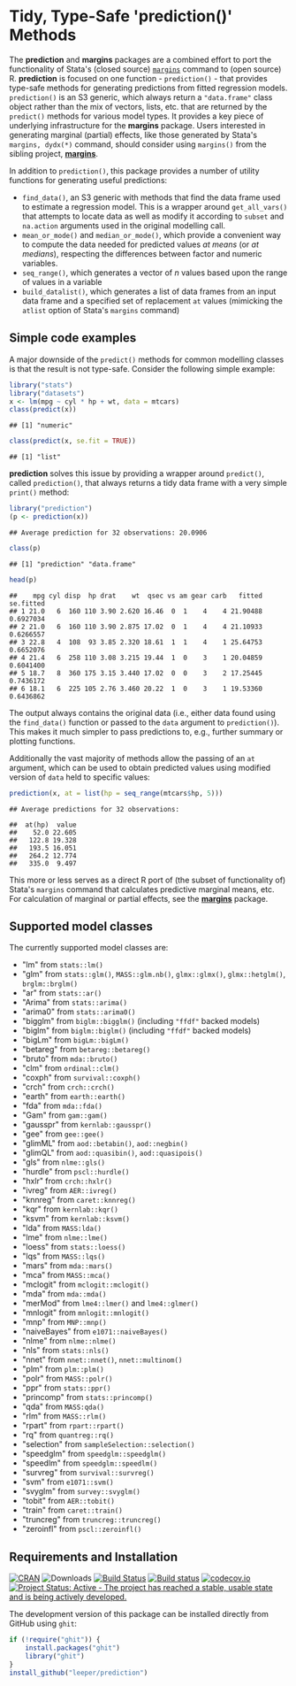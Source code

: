 # Tidy, Type-Safe 'prediction()' Methods

The **prediction** and **margins** packages are a combined effort to port the functionality of Stata's (closed source) [`margins`](http://www.stata.com/help.cgi?margins) command to (open source) R. **prediction** is focused on one function - `prediction()` - that provides type-safe methods for generating predictions from fitted regression models. `prediction()` is an S3 generic, which always return a `"data.frame"` class object rather than the mix of vectors, lists, etc. that are returned by the `predict()` methods for various model types. It provides a key piece of underlying infrastructure for the **margins** package. Users interested in generating marginal (partial) effects, like those generated by Stata's `margins, dydx(*)` command, should consider using `margins()` from the sibling project, [**margins**](https://cran.r-project.org/package=margins).

In addition to `prediction()`, this package provides a number of utility functions for generating useful predictions:

 - `find_data()`, an S3 generic with methods that find the data frame used to estimate a regression model. This is a wrapper around `get_all_vars()` that attempts to locate data as well as modify it according to `subset` and `na.action` arguments used in the original modelling call.
 - `mean_or_mode()` and `median_or_mode()`, which provide a convenient way to compute the data needed for predicted values *at means* (or *at medians*), respecting the differences between factor and numeric variables.
 - `seq_range()`, which generates a vector of *n* values based upon the range of values in a variable
 - `build_datalist()`, which generates a list of data frames from an input data frame and a specified set of replacement `at` values (mimicking the `atlist` option of Stata's `margins` command)

## Simple code examples



A major downside of the `predict()` methods for common modelling classes is that the result is not type-safe. Consider the following simple example:


```r
library("stats")
library("datasets")
x <- lm(mpg ~ cyl * hp + wt, data = mtcars)
class(predict(x))
```

```
## [1] "numeric"
```

```r
class(predict(x, se.fit = TRUE))
```

```
## [1] "list"
```

**prediction** solves this issue by providing a wrapper around `predict()`, called `prediction()`, that always returns a tidy data frame with a very simple `print()` method:


```r
library("prediction")
(p <- prediction(x))
```

```
## Average prediction for 32 observations: 20.0906
```

```r
class(p)
```

```
## [1] "prediction" "data.frame"
```

```r
head(p)
```

```
##    mpg cyl disp  hp drat    wt  qsec vs am gear carb   fitted se.fitted
## 1 21.0   6  160 110 3.90 2.620 16.46  0  1    4    4 21.90488 0.6927034
## 2 21.0   6  160 110 3.90 2.875 17.02  0  1    4    4 21.10933 0.6266557
## 3 22.8   4  108  93 3.85 2.320 18.61  1  1    4    1 25.64753 0.6652076
## 4 21.4   6  258 110 3.08 3.215 19.44  1  0    3    1 20.04859 0.6041400
## 5 18.7   8  360 175 3.15 3.440 17.02  0  0    3    2 17.25445 0.7436172
## 6 18.1   6  225 105 2.76 3.460 20.22  1  0    3    1 19.53360 0.6436862
```

The output always contains the original data (i.e., either data found using the `find_data()` function or passed to the `data` argument to `prediction()`). This makes it much simpler to pass predictions to, e.g., further summary or plotting functions.

Additionally the vast majority of methods allow the passing of an `at` argument, which can be used to obtain predicted values using modified version of `data` held to specific values:


```r
prediction(x, at = list(hp = seq_range(mtcars$hp, 5)))
```

```
## Average predictions for 32 observations:
```

```
##  at(hp)  value
##    52.0 22.605
##   122.8 19.328
##   193.5 16.051
##   264.2 12.774
##   335.0  9.497
```

This more or less serves as a direct R port of (the subset of functionality of) Stata's `margins` command that calculates predictive marginal means, etc. For calculation of marginal or partial effects, see the [**margins**](https://cran.r-project.org/package=margins) package.

## Supported model classes

The currently supported model classes are:

 - "lm" from `stats::lm()`
 - "glm" from `stats::glm()`, `MASS::glm.nb()`, `glmx::glmx()`, `glmx::hetglm()`, `brglm::brglm()`
 - "ar" from `stats::ar()`
 - "Arima" from `stats::arima()`
 - "arima0" from `stats::arima0()`
 - "bigglm" from `biglm::bigglm()` (including `"ffdf"` backed models)
 - "biglm" from `biglm::biglm()` (including `"ffdf"` backed models)
 - "bigLm" from `bigLm::bigLm()`
 - "betareg" from `betareg::betareg()`
 - "bruto" from `mda::bruto()`
 - "clm" from `ordinal::clm()`
 - "coxph" from `survival::coxph()`
 - "crch" from `crch::crch()`
 - "earth" from `earth::earth()`
 - "fda" from `mda::fda()`
 - "Gam" from `gam::gam()`
 - "gausspr" from `kernlab::gausspr()`
 - "gee" from `gee::gee()`
 - "glimML" from `aod::betabin()`, `aod::negbin()`
 - "glimQL" from `aod::quasibin()`, `aod::quasipois()`
 - "gls" from `nlme::gls()`
 - "hurdle" from `pscl::hurdle()`
 - "hxlr" from `crch::hxlr()`
 - "ivreg" from `AER::ivreg()`
 - "knnreg" from `caret::knnreg()`
 - "kqr" from `kernlab::kqr()`
 - "ksvm" from `kernlab::ksvm()`
 - "lda" from `MASS:lda()`
 - "lme" from `nlme::lme()`
 - "loess" from `stats::loess()`
 - "lqs" from `MASS::lqs()`
 - "mars" from `mda::mars()`
 - "mca" from `MASS::mca()`
 - "mclogit" from `mclogit::mclogit()`
 - "mda" from `mda::mda()`
 - "merMod" from `lme4::lmer()` and `lme4::glmer()`
 - "mnlogit" from `mnlogit::mnlogit()`
 - "mnp" from `MNP::mnp()`
 - "naiveBayes" from `e1071::naiveBayes()`
 - "nlme" from `nlme::nlme()`
 - "nls" from `stats::nls()`
 - "nnet" from `nnet::nnet()`, `nnet::multinom()`
 - "plm" from `plm::plm()`
 - "polr" from `MASS::polr()`
 - "ppr" from `stats::ppr()`
 - "princomp" from `stats::princomp()`
 - "qda" from `MASS:qda()`
 - "rlm" from `MASS::rlm()`
 - "rpart" from `rpart::rpart()`
 - "rq" from `quantreg::rq()`
 - "selection" from `sampleSelection::selection()`
 - "speedglm" from `speedglm::speedglm()`
 - "speedlm" from `speedglm::speedlm()`
 - "survreg" from `survival::survreg()`
 - "svm" from `e1071::svm()`
 - "svyglm" from `survey::svyglm()`
 - "tobit" from `AER::tobit()`
 - "train" from `caret::train()`
 - "truncreg" from `truncreg::truncreg()`
 - "zeroinfl" from `pscl::zeroinfl()`

## Requirements and Installation

[![CRAN](http://www.r-pkg.org/badges/version/prediction)](https://cran.r-project.org/package=prediction)
![Downloads](http://cranlogs.r-pkg.org/badges/prediction)
[![Build Status](https://travis-ci.org/leeper/prediction.svg?branch=master)](https://travis-ci.org/leeper/prediction)
[![Build status](https://ci.appveyor.com/api/projects/status/a4tebeoa98cq07gy/branch/master?svg=true)](https://ci.appveyor.com/project/leeper/prediction/branch/master)
[![codecov.io](http://codecov.io/github/leeper/prediction/coverage.svg?branch=master)](http://codecov.io/github/leeper/prediction?branch=master)
[![Project Status: Active - The project has reached a stable, usable state and is being actively developed.](http://www.repostatus.org/badges/latest/active.svg)](http://www.repostatus.org/#active)

The development version of this package can be installed directly from GitHub using `ghit`:

```R
if (!require("ghit")) {
    install.packages("ghit")
    library("ghit")
}
install_github("leeper/prediction")
```
